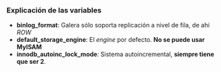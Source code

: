 ### Explicación de las variables

* **binlog_format**: Galera sólo soporta replicación a nivel de fila, de ahí *ROW*
* **default_storage_engine**: El *engine* por defecto. **No se puede usar MyISAM**
* **innodb_autoinc_lock_mode**: Sistema autoincremental, **siempre tiene que ser 2**.
